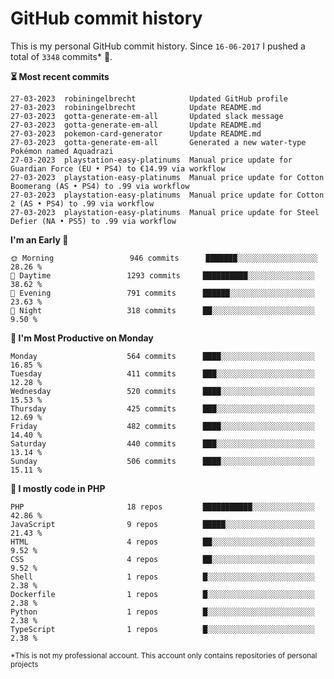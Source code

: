# GitHub commit history
This is my personal GitHub commit history. Since <!--START_SECTION:first-commit-date-->`16-06-2017`<!--END_SECTION:first-commit-date--> I pushed a total of <!--START_SECTION:total-commit-count-->`3348`<!--END_SECTION:total-commit-count--> commits* 🎉.

<!--START_SECTION:most-recent-commits-->
**⏳ Most recent commits**
                                        
```text
27-03-2023  robiningelbrecht            Updated GitHub profile
27-03-2023  robiningelbrecht            Update README.md
27-03-2023  gotta-generate-em-all       Updated slack message
27-03-2023  gotta-generate-em-all       Update README.md
27-03-2023  pokemon-card-generator      Update README.md
27-03-2023  gotta-generate-em-all       Generated a new water-type Pokémon named Aquadrazi
27-03-2023  playstation-easy-platinums  Manual price update for Guardian Force (EU • PS4) to €14.99 via workflow
27-03-2023  playstation-easy-platinums  Manual price update for Cotton Boomerang (AS • PS4) to .99 via workflow
27-03-2023  playstation-easy-platinums  Manual price update for Cotton 2 (AS • PS4) to .99 via workflow
27-03-2023  playstation-easy-platinums  Manual price update for Steel Defier (NA • PS5) to .99 via workflow
```
<!--END_SECTION:most-recent-commits-->  

<!--START_SECTION:commits-per-day-time-->
**I&#039;m an Early 🐤**

```text
🌞 Morning                 946 commits      ███████░░░░░░░░░░░░░░░░░░   28.26 %
🌆 Daytime                 1293 commits     ██████████░░░░░░░░░░░░░░░   38.62 %
🌃 Evening                 791 commits      ██████░░░░░░░░░░░░░░░░░░░   23.63 %
🌙 Night                   318 commits      ██░░░░░░░░░░░░░░░░░░░░░░░   9.50 %
```
<!--END_SECTION:commits-per-day-time-->  

<!--START_SECTION:commits-per-weekday-->
**📅 I&#039;m Most Productive on Monday**

```text
Monday                    564 commits      ████░░░░░░░░░░░░░░░░░░░░░   16.85 %
Tuesday                   411 commits      ███░░░░░░░░░░░░░░░░░░░░░░   12.28 %
Wednesday                 520 commits      ████░░░░░░░░░░░░░░░░░░░░░   15.53 %
Thursday                  425 commits      ███░░░░░░░░░░░░░░░░░░░░░░   12.69 %
Friday                    482 commits      ████░░░░░░░░░░░░░░░░░░░░░   14.40 %
Saturday                  440 commits      ███░░░░░░░░░░░░░░░░░░░░░░   13.14 %
Sunday                    506 commits      ████░░░░░░░░░░░░░░░░░░░░░   15.11 %
```
<!--END_SECTION:commits-per-weekday-->  

<!--START_SECTION:repos-per-language-->
**💬 I mostly code in PHP**

```text
PHP                       18 repos         ███████████░░░░░░░░░░░░░░   42.86 %
JavaScript                9 repos          █████░░░░░░░░░░░░░░░░░░░░   21.43 %
HTML                      4 repos          ██░░░░░░░░░░░░░░░░░░░░░░░   9.52 %
CSS                       4 repos          ██░░░░░░░░░░░░░░░░░░░░░░░   9.52 %
Shell                     1 repos          █░░░░░░░░░░░░░░░░░░░░░░░░   2.38 %
Dockerfile                1 repos          █░░░░░░░░░░░░░░░░░░░░░░░░   2.38 %
Python                    1 repos          █░░░░░░░░░░░░░░░░░░░░░░░░   2.38 %
TypeScript                1 repos          █░░░░░░░░░░░░░░░░░░░░░░░░   2.38 %
```
<!--END_SECTION:repos-per-language-->  

<sub>*This is not my professional account. This account only contains repositories of personal projects</sub>
